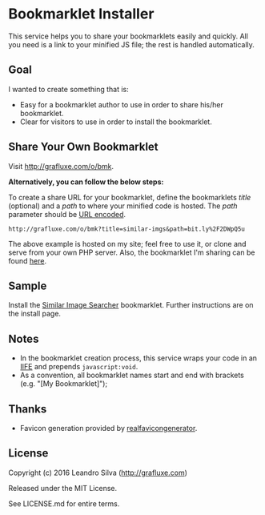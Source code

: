 # Bookmarklet Installer

This service helps you to share your bookmarklets easily and quickly. All you need is a link to your minified JS file; the rest is handled automatically.

## Goal

I wanted to create something that is:

- Easy for a bookmarklet author to use in order to share his/her bookmarklet.
- Clear for visitors to use in order to install the bookmarklet.

## Share Your Own Bookmarklet

Visit <http://grafluxe.com/o/bmk>.

**Alternatively, you can follow the below steps:**

To create a share URL for your bookmarklet, define the bookmarklets *title* (optional) and a *path* to where your minified code is hosted. The *path* parameter should be [URL encoded](http://www.url-encode-decode.com/).

```
http://grafluxe.com/o/bmk?title=similar-imgs&path=bit.ly%2F2DWpQ5u
```

The above example is hosted on my site; feel free to use it, or clone and serve from your own PHP server. Also, the bookmarklet I'm sharing can be found [here](https://github.com/Grafluxe/similar-imgs).

## Sample

Install the [Similar Image Searcher](http://grafluxe.com/o/bmk?title=similar-imgs&path=bit.ly%2F2DWpQ5u) bookmarklet. Further instructions are on the install page.

## Notes

- In the bookmarklet creation process, this service wraps your code in an [IIFE](https://en.wikipedia.org/wiki/Immediately-invoked_function_expression) and prepends `javascript:void`.
- As a convention, all bookmarklet names start and end with brackets (e.g. "[My Bookmarklet]");

## Thanks

- Favicon generation provided by [realfavicongenerator](http://realfavicongenerator.net).

## License

Copyright (c) 2016 Leandro Silva (http://grafluxe.com)

Released under the MIT License.

See LICENSE.md for entire terms.
